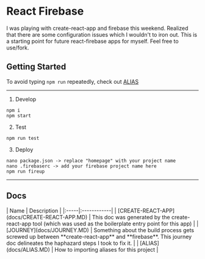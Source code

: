 <h1>React Firebase</h1>
I was playing with create-react-app and firebase this weekend. 
Realized that there are some configuration issues which I wouldn't to iron out.
This is a starting point for future react-firebase apps for myself. Feel free to use/fork.

<h2>Getting Started</h2>

To avoid typing `npm run` repeatedly, check out [ALIAS](docs/ALIAS.MD)

----------

1. Develop
```
npm i
npm start
```

2. Test
```
npm run test
```

3. Deploy
```
nano package.json -> replace "homepage" with your project name
nano .firebaserc -> add your firebase project name here
npm run fireup
```

----------

<h2>Docs</h2>
| Name | Description | 
|:-----|:------------|
| [CREATE-REACT-APP](docs/CREATE-REACT-APP.MD) | This doc was generated by the create-react-app tool (which was used as the boilerplate entry point for this app) | 
| [JOURNEY](docs/JOURNEY.MD) | Something about the build process gets screwed up between **create-react-app** and **firebase**. This journey doc delineates the haphazard steps I took to fix it.  |
| [ALIAS](docs/ALIAS.MD) | How to importing aliases for this project |  
